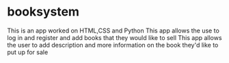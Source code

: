 # booksystem

This is an app worked on HTML,CSS and Python
This app allows the use to log in and register and add books that they would like to sell
This app allows the user to add description and more information on the book they'd like to put up for sale
